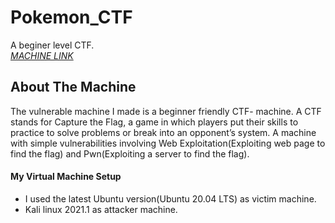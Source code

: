 # Pokemon_CTF
A beginer level CTF.
<br/>
[_MACHINE LINK_](https://drive.google.com/file/d/1bZNuZXk_sBt9kNg0uuFez4Xti6Grf9tr/view?usp=sharing)

## About The Machine

The vulnerable machine I made is a beginner friendly CTF- machine. A CTF stands for Capture the Flag, a game in which players put their skills to practice to solve problems or break into an opponent’s system. A machine with simple vulnerabilities involving Web Exploitation(Exploiting web page to find the flag) and Pwn(Exploiting a server to find the flag).

#### My Virtual Machine Setup
* I used the latest Ubuntu version(Ubuntu 20.04 LTS) as victim machine.
* Kali linux 2021.1 as attacker machine.
